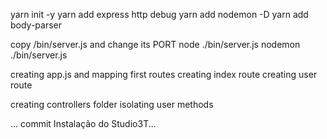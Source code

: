 yarn init -y
yarn add express http debug
yarn add nodemon -D
yarn add body-parser

copy /bin/server.js and change its PORT
node ./bin/server.js
nodemon ./bin/server.js

creating app.js and mapping first routes
creating index route
creating user route

creating controllers folder
isolating user methods

... commit Instalação do Studio3T...